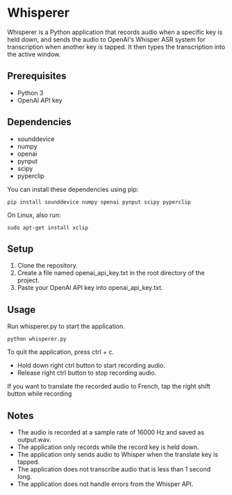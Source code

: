 # Whisperer

Whisperer is a Python application that records audio when a specific key is held down, and sends the audio to OpenAI's Whisper ASR system for transcription when another key is tapped. It then types the transcription into the active window.

## Prerequisites

- Python 3
- OpenAI API key

## Dependencies

- sounddevice
- numpy
- openai
- pynput
- scipy
- pyperclip

You can install these dependencies using pip:

```
pip install sounddevice numpy openai pynput scipy pyperclip
```

On Linux, also run:

```
sudo apt-get install xclip
```

## Setup

1. Clone the repository.
2. Create a file named openai_api_key.txt in the root directory of the project.
3. Paste your OpenAI API key into openai_api_key.txt.


## Usage

Run whisperer.py to start the application.

```
python whisperer.py
```

To quit the application, press ctrl + c.

- Hold down right ctrl button to start recording audio.
- Release right ctrl button to stop recording audio.

If you want to translate the recorded audio to French, tap the right shift button while recording

## Notes

- The audio is recorded at a sample rate of 16000 Hz and saved as output.wav.
- The application only records while the record key is held down.
- The application only sends audio to Whisper when the translate key is tapped.
- The application does not transcribe audio that is less than 1 second long.
- The application does not handle errors from the Whisper API.
